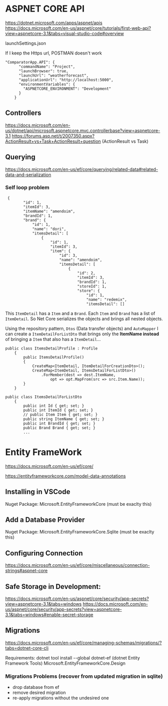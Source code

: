 # ASPNET CORE API
https://dotnet.microsoft.com/apps/aspnet/apis
https://docs.microsoft.com/en-us/aspnet/core/tutorials/first-web-api?view=aspnetcore-3.1&tabs=visual-studio-code#overview

launchSettings.json

If I keep the Https url, POSTMAN doesn't work
```
"ComparatorApp.API": {
      "commandName": "Project",
      "launchBrowser": true,
      "launchUrl": "weatherforecast",
      "applicationUrl": "http://localhost:5000",
      "environmentVariables": {
        "ASPNETCORE_ENVIRONMENT": "Development"
      }
    }
```

## Controllers
https://docs.microsoft.com/en-us/dotnet/api/microsoft.aspnetcore.mvc.controllerbase?view=aspnetcore-3.1
https://forums.asp.net/t/2007350.aspx?ActionResult+vs+Task+ActionResult+question (ActionResult vs Task)

## Querying
https://docs.microsoft.com/en-us/ef/core/querying/related-data#related-data-and-serialization

### Self loop problem
```
 {
        "id": 1,
        "itemId": 3,
        "itemName": "amendoim",
        "brandId": 1,
        "brand": {
            "id": 1,
            "name": "dori",
            "itemsDetail": [
                {
                    "id": 1,
                    "itemId": 3,
                    "item": {
                        "id": 3,
                        "name": "amendoim",
                        "itemsDetail": [
                            {
                                "id": 2,
                                "itemId": 3,
                                "brandId": 1,
                                "storeId": 1,
                                "store": {
                                    "id": 1,
                                    "name": "redemix",
                                    "itemsDetail": []
```
This `ItemDetail` has a `Item` and a `Brand`. Each `Item` and `Brand` has a list of `ItemDetail`. So Net Core serializes the objects and brings all nested objects.

Using the repository pattern, `Dtos` (Data transfer objects) and `AutoMapper` I can create a `ItemDetailForListDto` that brings only the **ItemName instead** of bringing a `Item` that also has a `ItemDetail`...

```
public class ItemsDetailProfile : Profile
    {
        public ItemsDetailProfile()
        {
            CreateMap<ItemDetail, ItemDetailForCreationDto>();
            CreateMap<ItemDetail, ItemsDetailForListDto>()
                .ForMember(dest => dest.ItemName,
                    opt => opt.MapFrom(src => src.Item.Name));
        }
    }
```

```
public class ItemsDetailForListDto
    {
        public int Id { get; set; }
        public int ItemId { get; set; }
        // public Item Item { get; set; }
        public string ItemName { get; set; }
        public int BrandId { get; set; }
        public Brand Brand { get; set; }
        ...
```

# Entity FrameWork

https://docs.microsoft.com/en-us/ef/core/

https://entityframeworkcore.com/model-data-annotations

## Installing in VSCode

Nuget Package: Microsoft.EntityFrameworkCore (must be exaclty this)

## Add a Database Provider

Nuget Package: Microsoft.EntityFrameworkCore.Sqlite (must be exaclty this)

## Configuring Connection

https://docs.microsoft.com/en-us/ef/core/miscellaneous/connection-strings#aspnet-core

## Safe Storage in Development:

https://docs.microsoft.com/en-us/aspnet/core/security/app-secrets?view=aspnetcore-3.1&tabs=windows
https://docs.microsoft.com/en-us/aspnet/core/security/app-secrets?view=aspnetcore-3.1&tabs=windows#enable-secret-storage

## Migrations
https://docs.microsoft.com/en-us/ef/core/managing-schemas/migrations/?tabs=dotnet-core-cli

Requirements: 
dotnet tool install --global dotnet-ef  (dotnet Entity Framework Tools)
Microsoft.EntityFrameworkCore.Design 

### Migrations Problems (recover from updated migration in sqlite)
- drop database from ef
- remove desired migration
- re-apply migrations without the undesired one


